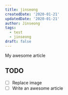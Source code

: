 ```yaml
---
title: jinseong
createdDate: '2020-01-21'
updatedDate: '2020-01-21'
author: Jinseong
tags:
  - test
  - jinseong
draft: false
---
```


My awesome article

## TODO

- [ ] Replace image
- [ ] Write an awesome article

